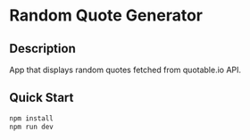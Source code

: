 # Random Quote Generator

## Description

App that displays random quotes fetched from quotable.io API.

## Quick Start

```bash
npm install
npm run dev
```

